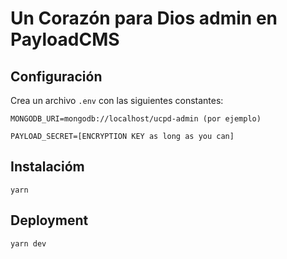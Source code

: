 # Un Corazón para Dios admin en PayloadCMS

## Configuración
Crea un archivo `.env` con las siguientes constantes:

`MONGODB_URI=mongodb://localhost/ucpd-admin (por ejemplo)`

`PAYLOAD_SECRET=[ENCRYPTION KEY as long as you can]`

## Instalacióm

`yarn`

## Deployment

`yarn dev`
